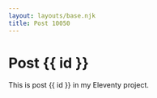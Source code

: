 ```yaml
---
layout: layouts/base.njk
title: Post 10050
---
```


# Post {{ id }}

This is post {{ id }} in my Eleventy project.
